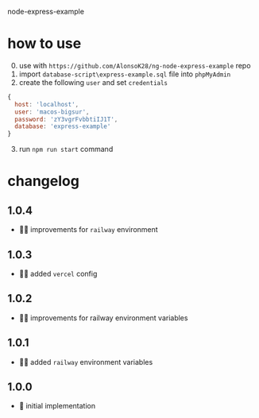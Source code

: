 node-express-example

# how to use

0. use with `https://github.com/AlonsoK28/ng-node-express-example` repo
1. import `database-script\express-example.sql` file into `phpMyAdmin` 
2. create the following `user` and set `credentials`
```js
{
  host: 'localhost',
  user: 'macos-bigsur',
  password: 'zY3vgrFvbbtiIJ1T',
  database: 'express-example'
}
```
3. run `npm run start` command

# changelog

## 1.0.4
- 👷‍♂️ improvements for `railway` environment

## 1.0.3
- 👷‍♂️ added `vercel` config 

## 1.0.2
- 👷‍♂️ improvements for railway environment variables

## 1.0.1
- 👷‍♂️ added `railway` environment variables

## 1.0.0
- 🍏 initial implementation
